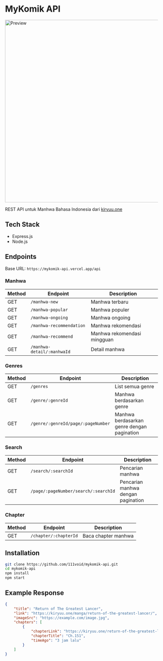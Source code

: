 # MyKomik API

<img src="https://file.herta.web.id/x/6bc05fb5.jpg" width="600" alt="Preview">

REST API untuk Manhwa Bahasa Indonesia dari [kiryuu.one](https://kiryuu.one/)

## Tech Stack

- Express.js
- Node.js  

## Endpoints

Base URL: `https://mykomik-api.vercel.app/api`

### Manhwa

| Method | Endpoint | Description |
|--------|----------|-------------|
| GET | `/manhwa-new` | Manhwa terbaru |
| GET | `/manhwa-popular` | Manhwa populer |
| GET | `/manhwa-ongoing` | Manhwa ongoing |
| GET | `/manhwa-recommendation` | Manhwa rekomendasi |
| GET | `/manhwa-recommend` | Manhwa rekomendasi mingguan |
| GET | `/manhwa-detail/:manhwaId` | Detail manhwa |

### Genres

| Method | Endpoint | Description |
|--------|----------|-------------|
| GET | `/genres` | List semua genre |
| GET | `/genre/:genreId` | Manhwa berdasarkan genre |
| GET | `/genre/:genreId/page/:pageNumber` | Manhwa berdasarkan genre dengan pagination |

### Search

| Method | Endpoint | Description |
|--------|----------|-------------|
| GET | `/search/:searchId` | Pencarian manhwa |
| GET | `/page/:pageNumber/search/:searchId` | Pencarian manhwa dengan pagination |

### Chapter

| Method | Endpoint | Description |
|--------|----------|-------------|
| GET | `/chapter/:chapterId` | Baca chapter manhwa |

## Installation

```bash
git clone https://github.com/111void/mykomik-api.git
cd mykomik-api
npm install
npm start
```

## Example Response

```json
{
    "title": "Return of The Greatest Lancer",
    "link": "https://kiryuu.one/manga/return-of-the-greatest-lancer/",
    "imageSrc": "https://example.com/image.jpg",
    "chapters": [
        {
            "chapterLink": "https://kiryuu.one/return-of-the-greatest-lancer-chapter-151/",
            "chapterTitle": "Ch.151",
            "timeAgo": "3 jam lalu"
        }
    ]
}
```